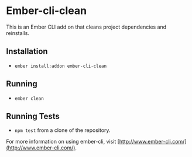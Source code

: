 # Ember-cli-clean

This is an Ember CLI add on that cleans project dependencies and reinstalls.

## Installation

* `ember install:addon ember-cli-clean`

## Running

* `ember clean`

## Running Tests

* `npm test` from a clone of the repository.

For more information on using ember-cli, visit [http://www.ember-cli.com/](http://www.ember-cli.com/).
